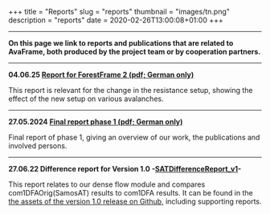 +++
title = "Reports"
slug = "reports"
thumbnail = "images/tn.png"
description = "reports"
date = 2020-02-26T13:00:08+01:00
+++

---

**On this page we link to reports and publications that are related to AvaFrame, both produced by the project team 
or by cooperation partners.**

---

**04.06.25 [Report for ForestFrame 2 (pdf; German only)](/pdf/ForestFrame_II_Projektbericht-v1.pdf)**

This report is relevant for the change in the resistance setup, showing the effect of the new setup on various 
avalanches.

---

**27.05.2024 [Final report phase 1 (pdf; German only)](/pdf/Endbericht_Phase1.pdf)**

Final report of phase 1, giving an overview of our work, the publications and involved persons. 

---

**27.06.22 Difference report for Version 1.0 -[SATDifferenceReport_v1](https://github.com/avaframe/AvaFrame/releases/download/1.0/SATDifferenceReport_v1.0.pdf)-**

This report relates to our dense flow module and compares com1DFAOrig(SamosAT) results to com1DFA results.
It can be found in the
[the assets of the version 1.0 release on Github](https://github.com/avaframe/AvaFrame/releases/tag/1.0), including
supporting reports.

